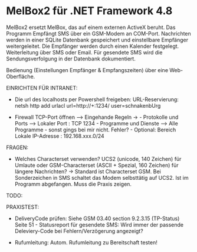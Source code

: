 ﻿# MelBox2 für .NET Framework 4.8

MelBox2 ersetzt MelBox, das auf einem externen ActiveX beruht.
Das Programm Empfängt SMS über ein GSM-Modem an COM-Port.
Nachrichten werden in einer SQLite Datenbank gespeichert und einstellbare Empfänger weitergeleitet.
Die Empfänger werden durch einen Kalender festgelegt. Weiterleitung über SMS oder Email. 
Für gesendete SMS wird die Sendungsverfolgung in der Datenbank dokumentiert.

Bedienung (Einstellungen Empfänger & Empfangszeiten) über eine Web-Oberfläche.

EINRICHTEN FÜR INTRANET:
-	Die url des localhosts per Powershell freigeben:
	URL-Reservierung:
	netsh http add urlacl url=http://+:1234/ user=schnakenbUrg

-	Firewall TCP-Port öffnen --> Eingehande Regeln -> 
									- Protokolle und Ports	--> Lokaler Port : TCP 1234
									- Programme und Dienste --> Alle Programme - sonst gings bei mir nicht. Fehler?
									- Optional: Bereich Lokale IP-Adresse : 192.168.xxx.0/24

FRAGEN:
-	Welches Characterset verwenden? UCS2 (unicode, 140 Zeichen) für Umlaute oder GSM-Characterset (ASCII + Spezial, 160 Zeichen) für längere Nachrichten?
	-> Standard ist Characterset GSM. Bei Sonderzeichen in SMS schaltet das Modem selbsttätig auf UCS2. Ist im Programm abgefangen. Muss die Praxis zeigen.

TODO: 


PRAXISTEST:
-	DeliveryCode prüfen: Siehe GSM 03.40 section 9.2.3.15 (TP-Status) Seite 51
		- Statusreport für gesendete SMS: Wird immer der passende Deleviery-Code bei Fehlern/Verzögerung angezeigt?

-	Rufumleitung:	Autom. Rufumleitung zu Bereitschaft testen! 					